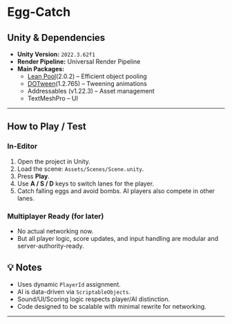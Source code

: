 # Egg-Catch

## Unity & Dependencies

- **Unity Version:** `2022.3.62f1`
- **Render Pipeline:** Universal Render Pipeline
- **Main Packages:**
  - [Lean Pool](https://assetstore.unity.com/packages/tools/utilities/lean-pool-103246)(2.0.2) – Efficient object pooling
  - [DOTween](http://dotween.demigiant.com/)(1.2.765) – Tweening animations
  - Addressables (v1.22.3) – Asset management
  - TextMeshPro – UI

---

## How to Play / Test

### In-Editor

1. Open the project in Unity.
2. Load the scene: `Assets/Scenes/Scene.unity`.
3. Press **Play**.
4. Use **A / S / D** keys to switch lanes for the player.
5. Catch falling eggs and avoid bombs. AI players also compete in other lanes.

### Multiplayer Ready (for later)

- No actual networking now.
- But all player logic, score updates, and input handling are modular and server-authority-ready.

## 💡 Notes

- Uses dynamic `PlayerId` assignment.
- AI is data-driven via `ScriptableObjects`.
- Sound/UI/Scoring logic respects player/AI distinction.
- Code designed to be scalable with minimal rewrite for networking.

---
